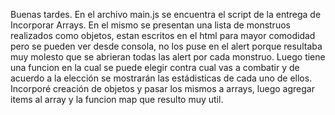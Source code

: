 Buenas tardes.
En el archivo main.js se encuentra el script de la entrega de Incorporar Arrays.
En el mismo se presentan una lista de monstruos realizados como objetos, estan escritos en el html para mayor comodidad pero se pueden ver desde consola,
no los puse en el alert porque resultaba muy molesto que se abrieran todas las alert por cada monstruo.
Luego tiene una funcion en la cual se puede elegir contra cual vas a combatir y de acuerdo a la elección se mostrarán las estádisticas de cada uno de ellos.
Incorporé creación de objetos y pasar los mismos a arrays, luego agregar items al array y la funcion map que resulto muy util.
